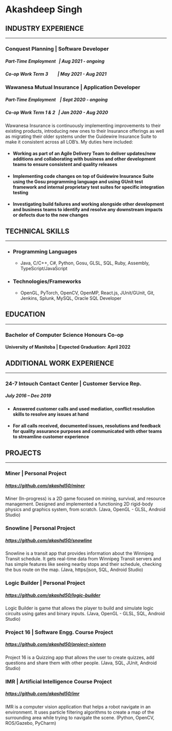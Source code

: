 # Akashdeep Singh

## INDUSTRY EXPERIENCE
---
### Conquest Planning | Software Developer
##### Part-Time Employment  &nbsp;&nbsp;| Aug 2021 - ongoing
##### Co-op Work Term 3  &nbsp;&nbsp; &nbsp;&nbsp; &nbsp;&nbsp;| May 2021 - Aug 2021


### Wawanesa Mutual Insurance | Application Developer
##### Part-Time Employment &nbsp;&nbsp;&nbsp;| Sept 2020 - ongoing
##### Co-op Work Term 1 & 2 &nbsp;&nbsp;| Jan 2020 - Aug 2020

Wawanesa Insurance is continuously implementing improvements to their existing products, introducing new ones to their Insurance offerings as well as migrating their older systems under the Guidewire Insurance Suite to make it consistent across all LOB’s. My duties here included: 
- #### Working as part of an Agile Delivery Team to deliver updates/new additions and collaborating with business and other development teams to ensure consistent and quality releases
- #### Implementing code changes on top of Guidewire Insurance Suite using the Gosu programming language and using GUnit test framework and internal proprietary test suites for specific integration testing
- #### Investigating build failures and working alongside other development and business teams to identify and resolve any downstream impacts or defects due to the new changes

## TECHNICAL SKILLS
---
* ### Programming Languages
    * Java, C/C++, C#, Python, Gosu, GLSL, SQL, Ruby, Assembly, TypeScript/JavaScript

* ### Technologies/Frameworks
    * OpenGL, PyTorch, OpenCV, OpenMP, React.js, JUnit/GUnit, Git, Jenkins, Splunk, MySQL, Oracle SQL Developer

## EDUCATION
---
### Bachelor of Computer Science Honours Co-op
#### University of Manitoba | Expected Graduation: April 2022

## ADDITIONAL WORK EXPERIENCE
---
### 24-7 Intouch Contact Center | Customer Service Rep.
##### July 2016 – Dec 2019
- #### Answered customer calls and used mediation, conflict resolution skills to resolve any issues at hand
- #### For all calls received, documented issues, resolutions and feedback for quality assurance purposes and communicated with other teams to streamline customer experience

## PROJECTS
---
### Miner | Personal Project
##### https://github.com/akashd50/miner
Miner (In-progress) is a 2D game focused on mining, survival, and resource management. Designed and implemented a functioning 2D rigid-body physics and graphics system, from scratch. (Java, OpenGL - GLSL, Android Studio)

### Snowline | Personal Project
##### https://github.com/akashd50/snowline
Snowline is a transit app that provides information about the Winnipeg Transit schedule. It gets real-time data from Winnipeg Transit servers and has simple features like seeing nearby stops and their schedule, checking the bus route on the map. (Java, https/json, SQL, Android Studio)

### Logic Builder | Personal Project
##### https://github.com/akashd50/logic-builder
Logic Builder is game that allows the player to build and simulate logic circuits using gates and binary inputs. (Java, OpenGL - GLSL, SQL, Android Studio)

### Project 16 | Software Engg. Course Project
##### https://github.com/akashd50/project-sixteen
Project 16 is a Quizzing app that allows the user to create quizzes, add questions and share them with other people. (Java, SQL, JUnit, Android Studio)

### IMR | Artificial Intelligence Course Project
##### https://github.com/akashd50/imr
IMR is a computer vision application that helps a robot navigate in an environment. It uses particle filtering algorithms to create a map of the surrounding area while trying to navigate the scene. (Python, OpenCV, ROS/Gazebo, PyCharm)